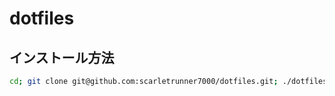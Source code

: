 # dotfiles

## インストール方法

```bash
cd; git clone git@github.com:scarletrunner7000/dotfiles.git; ./dotfiles/deploy.sh
```
